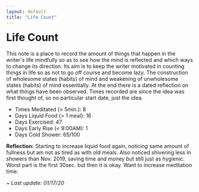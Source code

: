 ```yaml
---
layout: default
title: "Life Count"
---
```


<h1 style="margin-top:0.5em">Life Count</h1>

This note is a place to record the amount of things that happen in the writer's life mindfully so as to see how the mind is reflected and which ways to change its direction. Its aim is to keep the writer motivated in counting things in life so as not to go off course and become lazy. The construction of wholesome states (habits) of mind and weakening of unwholesome states (habits) of mind essentially. At the end there is a dated reflection on what things have been observed. Times recorded are since the idea was first thought of, so no particular start date, just the idea.

* Times Meditated (> 5min.): 8
* Days Liquid Food (> 1 meal): 16
* Days Exercised: 47
* Days Early Rise (< 9:00AM): 1
* Days Cold Shower: 65/100

**Reflection:** Starting to increase liquid food again, noticing same amount of fullness but am not as tired as with old meals. Also noticed shivering less in showers than Nov. 2019, saving time and money but still just as hygienic. Worst part is the first 30sec. but then it is okay. Want to increase meditation time.

~ *Last update: 01/17/20*
